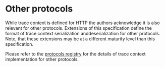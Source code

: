 # Other protocols

While trace context is defined for HTTP the authors acknowledge it is also relevant
for other protocols. Extensions of this specification define the format of trace
context serialization anddeserialization for other protocols.
Note, that these extensions may be at a different maturity level than this specification.

Please refer to the [protocols
registry](https://w3c.github.io/trace-context-protocols-registry/) for the
details of trace context implementation for other protocols.
